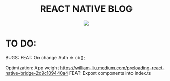 <h1 align="center">REACT NATIVE BLOG</h1>

<p align="center">
    <img align="center" src="https://user-images.githubusercontent.com/53624093/207145393-aaa48233-6e9b-4ac7-8602-270781702c20.gif">
</p>

# TO DO:

BUGS:
FEAT: On change Auth => cb();

Optimization:
App weight
https://william-liu.medium.com/preloading-react-native-bridge-2d9c109440a4
FEAT: Export components into index.ts
